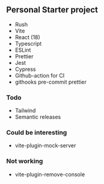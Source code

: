 ## Personal Starter project

- Rush
- Vite
- React (18)
- Typescript
- ESLint
- Prettier
- Jest
- Cypress
- Github-action for CI
- githooks pre-commit prettier



### Todo 
- Tailwind
- Semantic releases

### Could be interesting

- vite-plugin-mock-server

### Not working

- vite-plugin-remove-console
